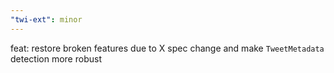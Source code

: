 ```yaml
---
"twi-ext": minor
---
```


feat: restore broken features due to X spec change and make `TweetMetadata` detection more robust

